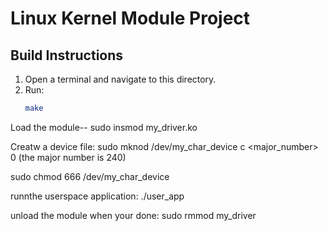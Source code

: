 # Linux Kernel Module Project

## Build Instructions
1. Open a terminal and navigate to this directory.
2. Run:
   ```sh
   make

Load the module--
sudo insmod my_driver.ko

Creatw a device file:
sudo mknod /dev/my_char_device c <major_number> 0
(the major number is 240)

sudo chmod 666 /dev/my_char_device

runnthe userspace application: ./user_app

unload the module when your done:
sudo rmmod my_driver
